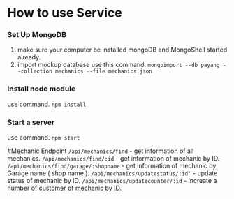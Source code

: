 # How to use Service
### Set Up MongoDB
1. make sure your computer be installed mongoDB and MongoShell started already.
 2. import mockup database use this command.
 `mongoimport --db payang --collection mechanics --file mechanics.json`

### Install node module
use command.
`npm install`

### Start a server
use command.
`npm start`

#Mechanic Endpoint
`/api/mechanics/find` - get information of all mechanics.
`/api/mechanics/find/:id` - get information of mechanic by ID.
`/api/mechanics/find/garage/:shopname` - get information of mechanic by Garage name ( shop name ).
`/api/mechanics/updatestatus/:id'` - update status of mechanic by ID.
`/api/mechanics/updatecounter/:id` - increate a number of customer of mechanic by ID.
